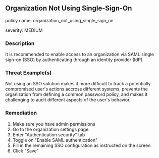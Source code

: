 ## Organization Not Using Single-Sign-On
policy name: organization_not_using_single_sign_on

severity: MEDIUM

### Description
It is recommended to enable access to an organization via SAML single sign-on (SSO) by authenticating through an identity provider (IdP).

### Threat Example(s)
Not using an SSO solution makes it more difficult to track a potentially compromised user's actions accross different systems, prevents the organization from defining a common password policy, and makes it challenging to audit different aspects of the user's behavior.



### Remediation
1. Make sure you have admin permissions
2. Go to the organization settings page
3. Enter "Authentication security" tab
4. Toggle on "Enable SAML authentication"
5. Fill in the remaining SSO configuration as instructed on the screen
6. Click "Save"



